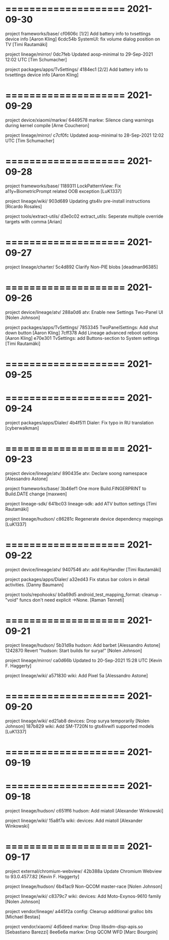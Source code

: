 ====================
     2021-09-30    
====================
project frameworks/base/
cf0606c  [1/2] Add battery info to tvsettings device info  [Aaron Kling]
6cdc54b  SystemUI: fix volume dialog position on TV  [Timi Rautamäki]

project lineage/mirror/
0dc7feb  Updated aosp-minimal to 29-Sep-2021 12:02 UTC  [Tim Schumacher]

project packages/apps/TvSettings/
4184ec1  [2/2] Add battery info to tvsettings device info  [Aaron Kling]

====================
     2021-09-29    
====================
project device/xiaomi/markw/
6449578  markw: Silence clang warnings during kernel compile  [Arne Coucheron]

project lineage/mirror/
c7cf0fc  Updated aosp-minimal to 28-Sep-2021 12:02 UTC  [Tim Schumacher]

====================
     2021-09-28    
====================
project frameworks/base/
1189311  LockPatternView: Fix a11y+BiometricPrompt related OOB exception  [LuK1337]

project lineage/wiki/
903d689  Updating gts4lv pre-install instructions  [Ricardo Rosales]

project tools/extract-utils/
d3e0c02  extract_utils: Seperate multiple override targets with comma  [Arian]

====================
     2021-09-27    
====================
project lineage/charter/
5c4d892  Clarify Non-PIE blobs  [deadman96385]

====================
     2021-09-26    
====================
project device/lineage/atv/
288a0d6  atv: Enable new Settings Two-Panel UI  [Nolen Johnson]

project packages/apps/TvSettings/
7853345  TwoPanelSettings: Add shut down button  [Aaron Kling]
7cff378  Add Lineage advanced reboot options  [Aaron Kling]
e70e301  TvSettings: add Buttons-section to System settings  [Timi Rautamäki]

====================
     2021-09-25    
====================

====================
     2021-09-24    
====================
project packages/apps/Dialer/
4b4f511  Dialer: Fix typo in RU translation  [cyberwalkman]

====================
     2021-09-23    
====================
project device/lineage/atv/
890435e  atv: Declare soong namespace  [Alessandro Astone]

project frameworks/base/
3b46ef1  One more Build.FINGERPRINT to Build.DATE change  [maxwen]

project lineage-sdk/
641bc03  lineage-sdk: add ATV button settings  [Timi Rautamäki]

project lineage/hudson/
c86281c  Regenerate device dependency mappings  [LuK1337]

====================
     2021-09-22    
====================
project device/lineage/atv/
9407546  atv: add KeyHandler  [Timi Rautamäki]

project packages/apps/Dialer/
a32ed43  Fix status bar colors in detail activities.  [Danny Baumann]

project tools/repohooks/
b0a69d5  android_test_mapping_format: cleanup - "void" funcs don't need explicit ->None.  [Raman Tenneti]

====================
     2021-09-21    
====================
project lineage/hudson/
5b31d9a  hudson: Add barbet  [Alessandro Astone]
1242870  Revert "hudson: Start builds for surya!"  [Nolen Johnson]

project lineage/mirror/
ca0d66b  Updated to 20-Sep-2021 15:28 UTC  [Kevin F. Haggerty]

project lineage/wiki/
a571830  wiki: Add Pixel 5a  [Alessandro Astone]

====================
     2021-09-20    
====================
project lineage/wiki/
ed21ab8  devices: Drop surya temporarily  [Nolen Johnson]
187b829  wiki: Add SM-T720N to gts4lvwifi supported models  [LuK1337]

====================
     2021-09-19    
====================

====================
     2021-09-18    
====================
project lineage/hudson/
c651ff6  hudson: Add miatoll  [Alexander Winkowski]

project lineage/wiki/
15a8f7a  wiki: devices: Add miatoll  [Alexander Winkowski]

====================
     2021-09-17    
====================
project external/chromium-webview/
42b388a  Update Chromium Webview to 93.0.4577.82  [Kevin F. Haggerty]

project lineage/hudson/
6b41ac9  Non-QCOM master-race  [Nolen Johnson]

project lineage/wiki/
c8379c7  wiki: devices: Add Moto-Exynos-9610 family  [Nolen Johnson]

project vendor/lineage/
a445f2a  config: Cleanup additional gralloc bits  [Michael Bestas]

project vendor/xiaomi/
4d5deed  markw: Drop libsdm-disp-apis.so  [Sebastiano Barezzi]
8ee6e6a  markw: Drop QCOM WFD  [Marc Bourgoin]

